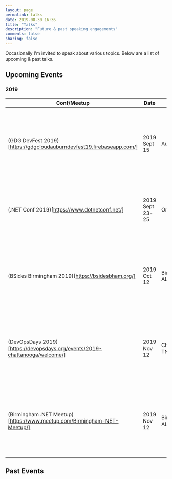 ```yaml
---
layout: page
permalink: talks
date: 2019-08-30 16:36
title: "Talks"
description: "Future & past speaking engagements"
comments: false
sharing: false
---
```


Occasionally I'm invited to speak about various topics.  Below are a list of upcoming & past talks.

## Upcoming Events

### 2019

| Conf/Meetup               | Date              | Location              | Topic                             |
| ---                       | ---               | ---                   | ---                               |
| (GDG DevFest 2019)[https://gdgcloudauburndevfest19.firebaseapp.com/]          | 2019 Sept 15      | Auburn, AL            | Think inside the box. Developing inside a container to avoid conflicts, improve security and speed up on-boarding |
| (.NET Conf 2019)[https://www.dotnetconf.net/] | 2019 Sept 23-25   | Online                | Death to SQL Server! Long live SQL Server! How containerized SQL Server makes development easier |
| (BSides Birmingham 2019)[https://bsidesbham.org/]    | 2019 Oct 12       | Birmingham, AL        | Think inside the box. Developing inside a container to avoid conflicts, improve security and speed up on-boarding |
| (DevOpsDays 2019)[https://devopsdays.org/events/2019-chattanooga/welcome/]           | 2019 Nov 12       | Chattanooga, TN       | Think inside the box. Developing inside a container to avoid conflicts, improve security and speed up on-boarding |
| (Birmingham .NET Meetup)[https://www.meetup.com/Birmingham-NET-Meetup/]    | 2019 Nov 12       | Birmingham, AL        | Think inside the box. Developing inside a container to avoid conflicts, improve security and speed up on-boarding |

## Past Events
